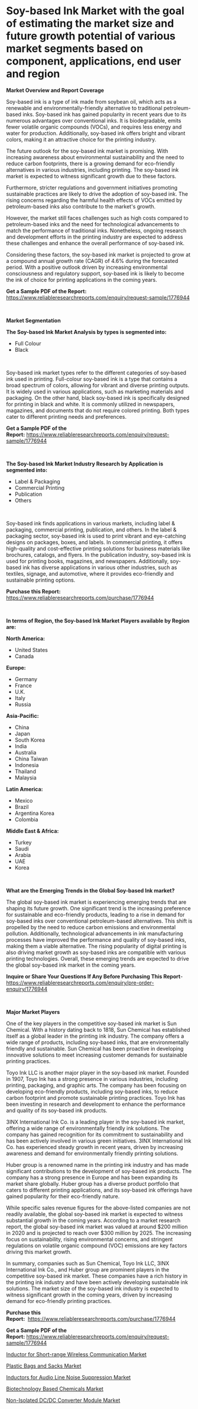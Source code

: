 <p><h1>Soy-based Ink Market with the goal of estimating the market size and future growth potential of various market segments based on component, applications, end user and region</h1></p><p><strong>Market Overview and Report Coverage</strong></p>
<p><p>Soy-based ink is a type of ink made from soybean oil, which acts as a renewable and environmentally-friendly alternative to traditional petroleum-based inks. Soy-based ink has gained popularity in recent years due to its numerous advantages over conventional inks. It is biodegradable, emits fewer volatile organic compounds (VOCs), and requires less energy and water for production. Additionally, soy-based ink offers bright and vibrant colors, making it an attractive choice for the printing industry.</p><p>The future outlook for the soy-based ink market is promising. With increasing awareness about environmental sustainability and the need to reduce carbon footprints, there is a growing demand for eco-friendly alternatives in various industries, including printing. The soy-based ink market is expected to witness significant growth due to these factors.</p><p>Furthermore, stricter regulations and government initiatives promoting sustainable practices are likely to drive the adoption of soy-based ink. The rising concerns regarding the harmful health effects of VOCs emitted by petroleum-based inks also contribute to the market's growth.</p><p>However, the market still faces challenges such as high costs compared to petroleum-based inks and the need for technological advancements to match the performance of traditional inks. Nonetheless, ongoing research and development efforts in the printing industry are expected to address these challenges and enhance the overall performance of soy-based ink.</p><p>Considering these factors, the soy-based ink market is projected to grow at a compound annual growth rate (CAGR) of 4.6% during the forecasted period. With a positive outlook driven by increasing environmental consciousness and regulatory support, soy-based ink is likely to become the ink of choice for printing applications in the coming years.</p></p>
<p><strong>Get a Sample PDF of the Report:</strong> <a href="https://www.reliableresearchreports.com/enquiry/request-sample/1776944">https://www.reliableresearchreports.com/enquiry/request-sample/1776944</a></p>
<p>&nbsp;</p>
<p><strong>Market Segmentation</strong></p>
<p><strong>The Soy-based Ink Market Analysis by types is segmented into:</strong></p>
<p><ul><li>Full Colour</li><li>Black</li></ul></p>
<p>&nbsp;</p>
<p><p>Soy-based ink market types refer to the different categories of soy-based ink used in printing. Full-colour soy-based ink is a type that contains a broad spectrum of colors, allowing for vibrant and diverse printing outputs. It is widely used in various applications, such as marketing materials and packaging. On the other hand, black soy-based ink is specifically designed for printing in black and white. It is commonly utilized in newspapers, magazines, and documents that do not require colored printing. Both types cater to different printing needs and preferences.</p></p>
<p><strong>Get a Sample PDF of the Report:</strong>&nbsp;<a href="https://www.reliableresearchreports.com/enquiry/request-sample/1776944">https://www.reliableresearchreports.com/enquiry/request-sample/1776944</a></p>
<p>&nbsp;</p>
<p><strong>The Soy-based Ink Market Industry Research by Application is segmented into:</strong></p>
<p><ul><li>Label & Packaging</li><li>Commercial Printing</li><li>Publication</li><li>Others</li></ul></p>
<p>&nbsp;</p>
<p><p>Soy-based ink finds applications in various markets, including label & packaging, commercial printing, publication, and others. In the label & packaging sector, soy-based ink is used to print vibrant and eye-catching designs on packages, boxes, and labels. In commercial printing, it offers high-quality and cost-effective printing solutions for business materials like brochures, catalogs, and flyers. In the publication industry, soy-based ink is used for printing books, magazines, and newspapers. Additionally, soy-based ink has diverse applications in various other industries, such as textiles, signage, and automotive, where it provides eco-friendly and sustainable printing options.</p></p>
<p><strong>Purchase this Report:</strong>&nbsp; <a href="https://www.reliableresearchreports.com/purchase/1776944">https://www.reliableresearchreports.com/purchase/1776944</a></p>
<p>&nbsp;</p>
<p><strong>In terms of Region, the Soy-based Ink Market Players available by Region are:</strong></p>
<p>
    <p> <strong> North America: </strong>
        <ul>
            <li>United States</li>
            <li>Canada</li>
        </ul>
        </p> 
    <p> <strong> Europe: </strong>
        <ul>
            <li>Germany</li>
            <li>France</li>
            <li>U.K.</li>
            <li>Italy</li>
            <li>Russia</li>
        </ul>
        </p> 
    <p> <strong> Asia-Pacific: </strong>
        <ul>
            <li>China</li>
            <li>Japan</li>
            <li>South Korea</li>
            <li>India</li>
            <li>Australia</li>
            <li>China Taiwan</li>
            <li>Indonesia</li>
            <li>Thailand</li>
            <li>Malaysia</li>
        </ul>
        </p> 
    <p> <strong> Latin America: </strong>
        <ul>
            <li>Mexico</li>
            <li>Brazil</li>
            <li>Argentina Korea</li>
            <li>Colombia</li>
        </ul>
        </p> 
    <p> <strong> Middle East & Africa: </strong>
        <ul>
            <li>Turkey</li>
            <li>Saudi</li>
            <li>Arabia</li>
            <li>UAE</li>
            <li>Korea</li>
        </ul>
    </p>
    </p>
<p>&nbsp;</p>
<p><strong>What are the Emerging Trends in the Global Soy-based Ink market?</strong></p>
<p><p>The global soy-based ink market is experiencing emerging trends that are shaping its future growth. One significant trend is the increasing preference for sustainable and eco-friendly products, leading to a rise in demand for soy-based inks over conventional petroleum-based alternatives. This shift is propelled by the need to reduce carbon emissions and environmental pollution. Additionally, technological advancements in ink manufacturing processes have improved the performance and quality of soy-based inks, making them a viable alternative. The rising popularity of digital printing is also driving market growth as soy-based inks are compatible with various printing technologies. Overall, these emerging trends are expected to drive the global soy-based ink market in the coming years.</p></p>
<p><strong>Inquire or Share Your Questions If Any Before Purchasing This Report</strong>- <a href="https://www.reliableresearchreports.com/enquiry/pre-order-enquiry/1776944">https://www.reliableresearchreports.com/enquiry/pre-order-enquiry/1776944</a></p>
<p>&nbsp;</p>
<p><strong>Major Market Players</strong></p>
<p><p>One of the key players in the competitive soy-based ink market is Sun Chemical. With a history dating back to 1818, Sun Chemical has established itself as a global leader in the printing ink industry. The company offers a wide range of products, including soy-based inks, that are environmentally friendly and sustainable. Sun Chemical has been proactive in developing innovative solutions to meet increasing customer demands for sustainable printing practices.</p><p>Toyo Ink LLC is another major player in the soy-based ink market. Founded in 1907, Toyo Ink has a strong presence in various industries, including printing, packaging, and graphic arts. The company has been focusing on developing eco-friendly products, including soy-based inks, to reduce carbon footprint and promote sustainable printing practices. Toyo Ink has been investing in research and development to enhance the performance and quality of its soy-based ink products.</p><p>3INX International Ink Co. is a leading player in the soy-based ink market, offering a wide range of environmentally friendly ink solutions. The company has gained recognition for its commitment to sustainability and has been actively involved in various green initiatives. 3INX International Ink Co. has experienced steady growth in recent years, driven by increasing awareness and demand for environmentally friendly printing solutions.</p><p>Huber group is a renowned name in the printing ink industry and has made significant contributions to the development of soy-based ink products. The company has a strong presence in Europe and has been expanding its market share globally. Huber group has a diverse product portfolio that caters to different printing applications, and its soy-based ink offerings have gained popularity for their eco-friendly nature.</p><p>While specific sales revenue figures for the above-listed companies are not readily available, the global soy-based ink market is expected to witness substantial growth in the coming years. According to a market research report, the global soy-based ink market was valued at around $200 million in 2020 and is projected to reach over $300 million by 2025. The increasing focus on sustainability, rising environmental concerns, and stringent regulations on volatile organic compound (VOC) emissions are key factors driving this market growth.</p><p>In summary, companies such as Sun Chemical, Toyo Ink LLC, 3INX International Ink Co., and Huber group are prominent players in the competitive soy-based ink market. These companies have a rich history in the printing ink industry and have been actively developing sustainable ink solutions. The market size of the soy-based ink industry is expected to witness significant growth in the coming years, driven by increasing demand for eco-friendly printing practices.</p></p>
<p><strong>Purchase this Report:</strong>&nbsp;&nbsp;<a href="https://www.reliableresearchreports.com/purchase/1776944">https://www.reliableresearchreports.com/purchase/1776944</a></p>
<p></p>
<p><strong>Get a Sample PDF of the Report:</strong>&nbsp;<a href="https://www.reliableresearchreports.com/enquiry/request-sample/1776944">https://www.reliableresearchreports.com/enquiry/request-sample/1776944</a></p>
<p><p><a href="https://www.linkedin.com/pulse/inductor-short-range-wireless-communication-market-size/">Inductor for Short-range Wireless Communication Market</a></p><p><a href="https://medium.com/@nyahmertz/plastic-bags-and-sacks-market-trends-forecast-and-competitive-analysis-to-2030-616cafb5ca9c">Plastic Bags and Sacks Market</a></p><p><a href="https://www.linkedin.com/pulse/inductors-audio-line-noise-suppression-market-size-share/">Inductors for Audio Line Noise Suppression Market</a></p><p><a href="https://medium.com/@daveblock1987/biotechnology-based-chemicals-market-comprehensive-assessment-by-type-application-and-geography-379839fdaf30">Biotechnology Based Chemicals Market</a></p><p><a href="https://www.linkedin.com/pulse/non-isolated-dcdc-converter-module-market-research/">Non-Isolated DC/DC Converter Module Market</a></p></p>